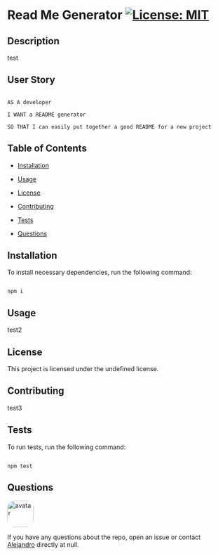 
# Read Me Generator  [![License: MIT](https://img.shields.io/badge/License-MIT-blue.svg)](https://opensource.org/licenses/MIT)


## Description 

test

## User Story

```

AS A developer

I WANT a README generator 

SO THAT I can easily put together a good README for a new project

```

## Table of Contents

* [Installation](#installation)

* [Usage](#usage)

* [License](#license)

* [Contributing](#contributing)

* [Tests](#tests)

* [Questions](#questions)

## Installation

To install necessary dependencies, run the following command:

```

npm i

```

## Usage

test2

## License

This project is licensed under the undefined license.

## Contributing

test3

## Tests 

To run tests, run the following command:

```

npm test

```

## Questions

<img src="https://avatars2.githubusercontent.com/u/48495840?v=4" alt="avatar" style="border-radius: 16px" width="60"/>

If you have any questions about the repo, open an issue or contact [Alejandro](https://github.com/ZepCap) directly at null.

